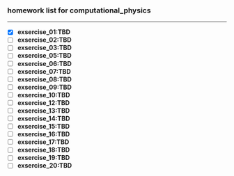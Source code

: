 ### homework list for computational_physics
***
- [x] **exsercise_01:TBD**  
- [ ] **exsercise_02:TBD**  
- [ ] **exsercise_03:TBD**   
- [ ] **exsercise_05:TBD**   
- [ ] **exsercise_06:TBD**  
- [ ] **exsercise_07:TBD**   
- [ ] **exsercise_08:TBD**   
- [ ] **exsercise_09:TBD**   
- [ ] **exsercise_10:TBD**   
- [ ] **exsercise_12:TBD**   
- [ ] **exsercise_13:TBD**   
- [ ] **exsercise_14:TBD**   
- [ ] **exsercise_15:TBD**   
- [ ] **exsercise_16:TBD**   
- [ ] **exsercise_17:TBD**   
- [ ] **exsercise_18:TBD**   
- [ ] **exsercise_19:TBD**   
- [ ] **exsercise_20:TBD**
